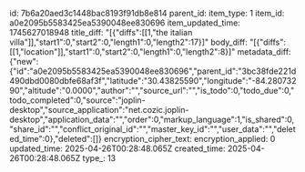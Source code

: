 id: 7b6a20aed3c1448bac8193f91db8e814
parent_id: 
item_type: 1
item_id: a0e2095b5583425ea5390048ee830696
item_updated_time: 1745627018948
title_diff: "[{\"diffs\":[[1,\"the italian villa\"]],\"start1\":0,\"start2\":0,\"length1\":0,\"length2\":17}]"
body_diff: "[{\"diffs\":[[1,\"location\"]],\"start1\":0,\"start2\":0,\"length1\":0,\"length2\":8}]"
metadata_diff: {"new":{"id":"a0e2095b5583425ea5390048ee830696","parent_id":"3bc38fde221d490dbd0080dbfe68af3f","latitude":"30.43825590","longitude":"-84.28073290","altitude":"0.0000","author":"","source_url":"","is_todo":0,"todo_due":0,"todo_completed":0,"source":"joplin-desktop","source_application":"net.cozic.joplin-desktop","application_data":"","order":0,"markup_language":1,"is_shared":0,"share_id":"","conflict_original_id":"","master_key_id":"","user_data":"","deleted_time":0},"deleted":[]}
encryption_cipher_text: 
encryption_applied: 0
updated_time: 2025-04-26T00:28:48.065Z
created_time: 2025-04-26T00:28:48.065Z
type_: 13